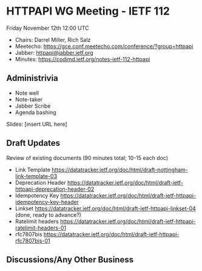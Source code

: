 # HTTPAPI WG Meeting - IETF 112

Friday November 12th 12:00 UTC

* Chairs: Darrel Miller, Rich Salz
* Meetecho: https://gce.conf.meetecho.com/conference/?group=httpapi
* Jabber: httpapi@jabber.ietf.org
* Minutes: https://codimd.ietf.org/notes-ietf-112-httpapi

## Administrivia

- Note well
- Note-taker
- Jabber Scribe
- Agenda bashing

Slides: [insert URL here]


## Draft Updates

Review of existing documents (90 minutes total; 10-15 each doc)
-	Link Template https://datatracker.ietf.org/doc/html/draft-nottingham-link-template-03
-	Deprecation Header https://datatracker.ietf.org/doc/html/draft-ietf-httpapi-deprecation-header-02
-	Idempotency Key https://datatracker.ietf.org/doc/html/draft-ietf-httpapi-idempotency-key-header
-	Linkset https://datatracker.ietf.org/doc/html/draft-ietf-httpapi-linkset-04 (done, ready to advance?)
-	Ratelimit headers https://datatracker.ietf.org/doc/html/draft-ietf-httpapi-ratelimit-headers-01 
-	rfc7807bis https://datatracker.ietf.org/doc/html/draft-ietf-httpapi-rfc7807bis-01 

## Discussions/Any Other Business

